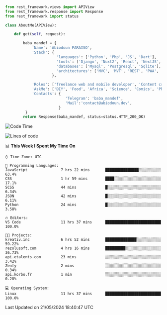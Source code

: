 ###
```python
from rest_framework.views import APIView
from rest_framework.response import Response
from rest_framework import status

class AboutMe(APIView):

    def get(self, request):

        baba_mandef = {
            'Name': 'Abiodoun PARAISO',
            'Stack': {
                       'languages': ['Python', 'Php', 'JS', 'Dart'],
                       'tools': ['Django', 'Nuxt2', 'React', 'NextJS', 'Flutter'],
                       'databases': ['Mysql', 'Postgresql', 'Sqlite'],
                       'architectures': ['MVC', 'MVT', 'REST', 'PWA', 'SPA', 'MicroServices']
                     },

            'Roles': ['freelance web and mobile developer', 'Content creator', 'Teacher', 'Mentor'],
            'AskMe': ['DIY', 'Food', 'Africa', 'Science', 'Comics', 'Photography', 'Tech', 'Programming', 'Mechatronics'],
            'Contacts': {
                           'Telegram': 'baba_mandef',
                           'Mail':'contact@abiodoun.dev',
                        }
         }
        return Response(baba_mandef, status=status.HTTP_200_OK)

```                    

<!--START_SECTION:waka-->
![Code Time](http://img.shields.io/badge/Code%20Time-1%2C071%20hrs%2014%20mins-blue)

![Lines of code](https://img.shields.io/badge/From%20Hello%20World%20I%27ve%20Written-273%20Thousand%20lines%20of%20code-blue)

📊 **This Week I Spent My Time On** 

```text
⌚︎ Time Zone: UTC

💬 Programming Languages: 
JavaScript               7 hrs 22 mins       ███████████████░░░░░░░░░░   63.4% 
CSS                      1 hr 59 mins        ████░░░░░░░░░░░░░░░░░░░░░   17.1% 
SCSS                     44 mins             █░░░░░░░░░░░░░░░░░░░░░░░░   6.34% 
JSON                     42 mins             █░░░░░░░░░░░░░░░░░░░░░░░░   6.11% 
Python                   24 mins             █░░░░░░░░░░░░░░░░░░░░░░░░   3.58%

🔥 Editors: 
VS Code                  11 hrs 37 mins      █████████████████████████   100.0%

🐱‍💻 Projects: 
kreativ.inc              6 hrs 52 mins       ██████████████░░░░░░░░░░░   59.22% 
rezolusoft.com           4 hrs 16 mins       █████████░░░░░░░░░░░░░░░░   36.73% 
api.etalents.com         23 mins             ░░░░░░░░░░░░░░░░░░░░░░░░░   3.42% 
Zenfy                    2 mins              ░░░░░░░░░░░░░░░░░░░░░░░░░   0.34% 
api.korbo.fr             1 min               ░░░░░░░░░░░░░░░░░░░░░░░░░   0.28%

💻 Operating System: 
Linux                    11 hrs 37 mins      █████████████████████████   100.0%

```


 Last Updated on 21/05/2024 18:40:47 UTC
<!--END_SECTION:waka-->
